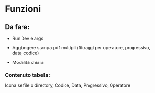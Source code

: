# Funzioni

## Da fare:

- Run Dev e args

- Aggiungere stampa pdf multipli (filtraggi per operatore, progressivo, data, codice)
- Modalità chiara
  
### Contenuto tabella:
Icona se file o directory, Codice, Data, Progressivo, Operatore